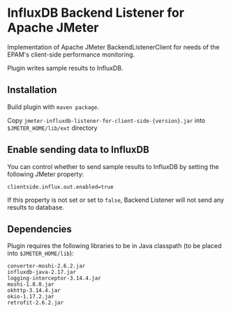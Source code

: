 # InfluxDB Backend Listener for Apache JMeter
Implementation of Apache JMeter BackendListenerClient for needs of the EPAM's client-side performance monitoring.

Plugin writes sample results to InfluxDB.


## Installation
Build plugin with `maven package`.

Copy `jmeter-influxdb-listener-for-client-side-{version}.jar` into `$JMETER_HOME/lib/ext` directory


## Enable sending data to InfluxDB
You can control whether to send sample results to InfluxDB by setting the following JMeter property:
```
clientside.influx.out.enabled=true
```
If this property is not set or set to `false`, Backend Listener will not send any results to database.


## Dependencies
Plugin requires the following libraries to be in Java classpath (to be placed into `$JMETER_HOME/lib`):
```
converter-moshi-2.6.2.jar
influxdb-java-2.17.jar
logging-interceptor-3.14.4.jar
moshi-1.8.0.jar
okhttp-3.14.4.jar
okio-1.17.2.jar
retrofit-2.6.2.jar
```